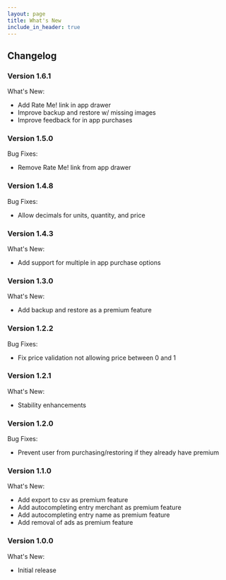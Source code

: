 ```yaml
---
layout: page
title: What's New
include_in_header: true
---
```


## Changelog

### **Version 1.6.1**

What's New:

- Add Rate Me! link in app drawer
- Improve backup and restore w/ missing images
- Improve feedback for in app purchases

### **Version 1.5.0**

Bug Fixes:

- Remove Rate Me! link from app drawer

### **Version 1.4.8**

Bug Fixes:

- Allow decimals for units, quantity, and price

### **Version 1.4.3**

What's New:

- Add support for multiple in app purchase options

### **Version 1.3.0**

What's New:

- Add backup and restore as a premium feature

### **Version 1.2.2**

Bug Fixes:

- Fix price validation not allowing price between 0 and 1

### **Version 1.2.1**

What's New:

- Stability enhancements

### **Version 1.2.0**

Bug Fixes:

- Prevent user from purchasing/restoring if they already have premium

### **Version 1.1.0**

What's New:

- Add export to csv as premium feature
- Add autocompleting entry merchant as premium feature
- Add autocompleting entry name as premium feature
- Add removal of ads as premium feature

### **Version 1.0.0**

What's New:

- Initial release
